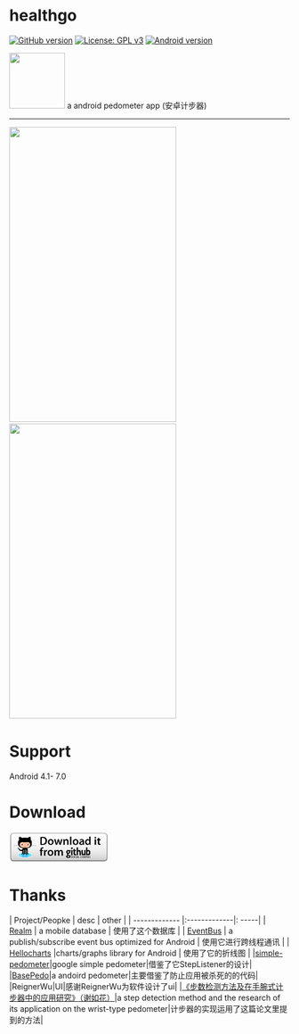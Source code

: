 # healthgo
[![GitHub version](https://img.shields.io/badge/version-1.0.0-blue.svg)](https://github.com/gojuukaze/healthgo/releases/tag/v1.0.0) 
[![License: GPL v3](https://img.shields.io/badge/license-GPL-blue.svg)](https://github.com/gojuukaze/healthgo/blob/master/LICENSE)
[![Android version](https://img.shields.io/badge/android-4.1%2B-blue.svg)]()
  
<img width = "100" height = "100" src="https://github.com/gojuukaze/healthgo/blob/master/pic/ic_launcher.png?raw=true">
a android pedometer app (安卓计步器)

---
<p>
  <a target="_blank" ><img width = "300" height = "529" src="https://github.com/gojuukaze/healthgo/blob/master/pic/1.png?raw=true"></a>
  <a target="_blank" ><img  width = "300" height = "529" src="https://github.com/gojuukaze/healthgo/blob/master/pic/2.png?raw=true"></a>
</p>

# Support
Android 4.1- 7.0

# Download
[![Download](https://github.com/gojuukaze/ScreenOffTime/blob/master/pic/3.png?raw=true)](https://github.com/gojuukaze/healthgo/releases) 


# Thanks
| Project/Peopke        | desc           | other  |
| ------------- |:-------------|: -----|
| [Realm](https://realm.io)      | a mobile database | 使用了这个数据库 |
| [EventBus](https://github.com/greenrobot/EventBus) | a publish/subscribe event bus optimized for Android  |  使用它进行跨线程通讯 |
| [Hellocharts](https://github.com/lecho/hellocharts-android) |charts/graphs library for Android       | 使用了它的折线图 |
|[simple-pedometer](https://github.com/google/simple-pedometer)|google simple pedometer|借鉴了它StepListener的设计|
|[BasePedo](https://github.com/xfmax/BasePedo)|a andoird pedometer|主要借鉴了防止应用被杀死的的代码|
|ReignerWu|UI|感谢ReignerWu为软件设计了ui|
|[《步数检测方法及在手腕式计步器中的应用研究》（谢如花）](https://wenku.baidu.com/view/419c7ad96bec0975f565e22e.html)|a step detection method and the research of its application on the wrist-type pedometer|计步器的实现运用了这篇论文里提到的方法|